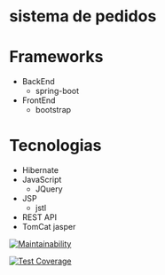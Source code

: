 # sistema de pedidos

# Frameworks

* BackEnd
  * spring-boot
* FrontEnd
  * bootstrap

# Tecnologias

* Hibernate
* JavaScript
  * JQuery 
* JSP
  * jstl
* REST API
* TomCat jasper


[![Maintainability](https://api.codeclimate.com/v1/badges/10e221673650c314b58c/maintainability)](https://codeclimate.com/github/LuanComputacao/sistema-de-pedidos-spring-boot/maintainability)

[![Test Coverage](https://api.codeclimate.com/v1/badges/10e221673650c314b58c/test_coverage)](https://codeclimate.com/github/LuanComputacao/sistema-de-pedidos-spring-boot/test_coverage)